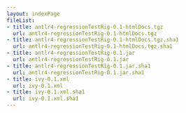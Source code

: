 ```yaml
---
layout: indexPage
fileList:
- title: antlr4-regressionTestRig-0.1-htmlDocs.tgz
  url: antlr4-regressionTestRig-0.1-htmlDocs.tgz
- title: antlr4-regressionTestRig-0.1-htmlDocs.tgz.sha1
  url: antlr4-regressionTestRig-0.1-htmlDocs.tgz.sha1
- title: antlr4-regressionTestRig-0.1.jar
  url: antlr4-regressionTestRig-0.1.jar
- title: antlr4-regressionTestRig-0.1.jar.sha1
  url: antlr4-regressionTestRig-0.1.jar.sha1
- title: ivy-0.1.xml
  url: ivy-0.1.xml
- title: ivy-0.1.xml.sha1
  url: ivy-0.1.xml.sha1
---
```


